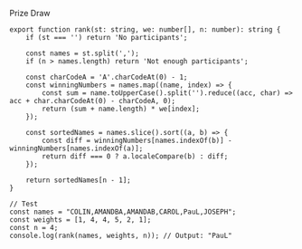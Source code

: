 Prize Draw

    export function rank(st: string, we: number[], n: number): string {
        if (st === '') return 'No participants';
    
        const names = st.split(',');
        if (n > names.length) return 'Not enough participants';
    
        const charCodeA = 'A'.charCodeAt(0) - 1;
        const winningNumbers = names.map((name, index) => {
            const sum = name.toUpperCase().split('').reduce((acc, char) => acc + char.charCodeAt(0) - charCodeA, 0);
            return (sum + name.length) * we[index];
        });
    
        const sortedNames = names.slice().sort((a, b) => {
            const diff = winningNumbers[names.indexOf(b)] - winningNumbers[names.indexOf(a)];
            return diff === 0 ? a.localeCompare(b) : diff;
        });
    
        return sortedNames[n - 1];
    }
    
    // Test
    const names = "COLIN,AMANDBA,AMANDAB,CAROL,PauL,JOSEPH";
    const weights = [1, 4, 4, 5, 2, 1];
    const n = 4;
    console.log(rank(names, weights, n)); // Output: "PauL"
